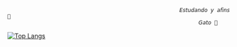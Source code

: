                                                           𝘌𝘴𝘵𝘶𝘥𝘢𝘯𝘥𝘰 𝘺 𝘢𝘧𝘪𝘯𝘴 🤬
                                                                𝘎𝘢𝘵𝘰 🌟

[![Top Langs](https://github-readme-stats.vercel.app/api/top-langs/?username=mastiico&langs_count=8)](https://github.com/anuraghazra/github-readme-stats)



